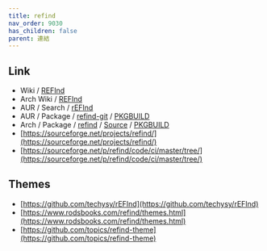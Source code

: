 ```yaml
---
title: refind
nav_order: 9030
has_children: false
parent: 連結
---
```


## Link

* Wiki / [REFInd](https://en.wikipedia.org/wiki/REaFInd)
* Arch Wiki / [REFInd](https://wiki.archlinux.org/title/REFInd)
* AUR / Search / [rEFInd](https://aur.archlinux.org/packages?K=rEFInd)
* AUR / Package / [refind-git](https://aur.archlinux.org/packages/refind-git) / [PKGBUILD](https://aur.archlinux.org/cgit/aur.git/tree/PKGBUILD?h=refind-git)
* Arch / Package / [refind](https://archlinux.org/packages/extra/any/refind/) / [Source](https://github.com/archlinux/svntogit-packages/tree/packages/refind/trunk) / [PKGBUILD](https://github.com/archlinux/svntogit-packages/blob/packages/refind/trunk/PKGBUILD)
* [https://sourceforge.net/projects/refind/](https://sourceforge.net/projects/refind/)
* [https://sourceforge.net/p/refind/code/ci/master/tree/](https://sourceforge.net/p/refind/code/ci/master/tree/)


## Themes

* [https://github.com/techysy/rEFInd](https://github.com/techysy/rEFInd)
* [https://www.rodsbooks.com/refind/themes.html](https://www.rodsbooks.com/refind/themes.html)
* [https://github.com/topics/refind-theme](https://github.com/topics/refind-theme)
